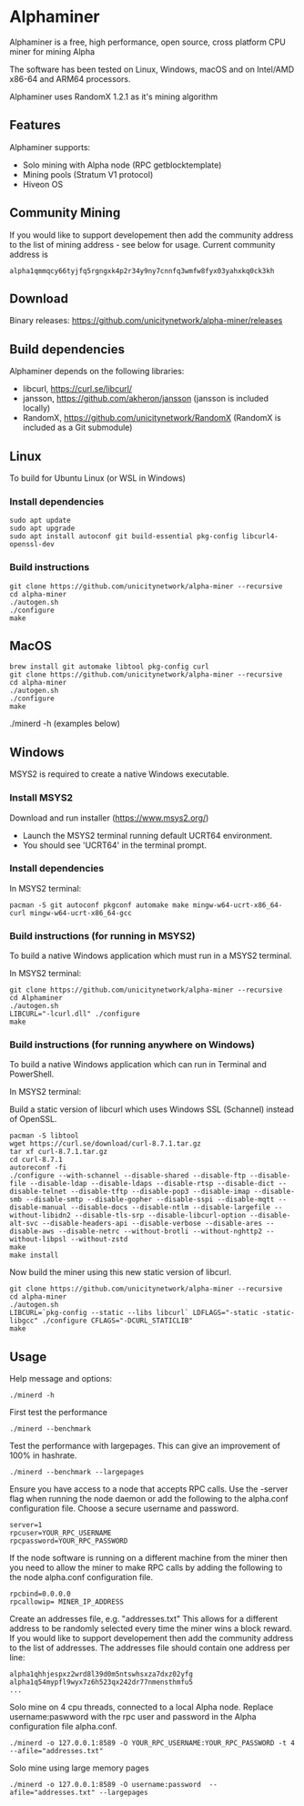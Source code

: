 # Alphaminer

Alphaminer is a free, high performance, open source, cross platform CPU miner for mining Alpha

The software has been tested on Linux, Windows, macOS and on Intel/AMD x86-64 and ARM64 processors.

Alphaminer uses RandomX 1.2.1 as it's mining algorithm

## Features

Alphaminer supports:
- Solo mining with Alpha node (RPC getblocktemplate)
- Mining pools (Stratum V1 protocol)
- Hiveon OS


## Community Mining
If you would like to support developement then add the community address to the list of mining address - see below for usage. Current community address is 

```
alpha1qmmqcy66tyjfq5rgngxk4p2r34y9ny7cnnfq3wmfw8fyx03yahxkq0ck3kh
```

## Download

Binary releases: https://github.com/unicitynetwork/alpha-miner/releases

## Build dependencies

Alphaminer depends on the following libraries:
- libcurl, https://curl.se/libcurl/
- jansson, https://github.com/akheron/jansson (jansson is included locally)
- RandomX, https://github.com/unicitynetwork/RandomX (RandomX is included as a Git submodule)

## Linux

To build for Ubuntu Linux (or WSL in Windows)

### Install dependencies
```
sudo apt update
sudo apt upgrade
sudo apt install autoconf git build-essential pkg-config libcurl4-openssl-dev
```

### Build instructions
```
git clone https://github.com/unicitynetwork/alpha-miner --recursive
cd alpha-miner
./autogen.sh
./configure
make
```


## MacOS


```
brew install git automake libtool pkg-config curl
git clone https://github.com/unicitynetwork/alpha-miner --recursive
cd alpha-miner
./autogen.sh
./configure
make
```
./minerd -h (examples below)



## Windows

MSYS2 is required to create a native Windows executable.

### Install MSYS2

Download and run installer (https://www.msys2.org/)
* Launch the MSYS2 terminal running default UCRT64 environment.
* You should see 'UCRT64' in the terminal prompt.

### Install dependencies

In MSYS2 terminal:

```
pacman -S git autoconf pkgconf automake make mingw-w64-ucrt-x86_64-curl mingw-w64-ucrt-x86_64-gcc
```

### Build instructions (for running in MSYS2)

To build a native Windows application which must run in a MSYS2 terminal.

In MSYS2 terminal:

```
git clone https://github.com/unicitynetwork/alpha-miner --recursive
cd Alphaminer
./autogen.sh
LIBCURL="-lcurl.dll" ./configure
make
```

### Build instructions (for running anywhere on Windows)

To build a native Windows application which can run in Terminal and PowerShell.

In MSYS2 terminal:

Build a static version of libcurl which uses Windows SSL (Schannel) instead of OpenSSL.

```
pacman -S libtool
wget https://curl.se/download/curl-8.7.1.tar.gz
tar xf curl-8.7.1.tar.gz
cd curl-8.7.1
autoreconf -fi
./configure --with-schannel --disable-shared --disable-ftp --disable-file --disable-ldap --disable-ldaps --disable-rtsp --disable-dict --disable-telnet --disable-tftp --disable-pop3 --disable-imap --disable-smb --disable-smtp --disable-gopher --disable-sspi --disable-mqtt --disable-manual --disable-docs --disable-ntlm --disable-largefile --without-libidn2 --disable-tls-srp --disable-libcurl-option --disable-alt-svc --disable-headers-api --disable-verbose --disable-ares --disable-aws --disable-netrc --without-brotli --without-nghttp2 --without-libpsl --without-zstd
make
make install
```

Now build the miner using this new static version of libcurl.

```
git clone https://github.com/unicitynetwork/alpha-miner --recursive
cd alpha-miner
./autogen.sh
LIBCURL=`pkg-config --static --libs libcurl` LDFLAGS="-static -static-libgcc" ./configure CFLAGS="-DCURL_STATICLIB"
make
```

## Usage

Help message and options:
```
./minerd -h
```

First test the performance

```
./minerd --benchmark 
```

Test the performance with largepages. This can give an improvement of 100% in hashrate. 

```
./minerd --benchmark --largepages
```

Ensure you have access to a node that accepts RPC calls. Use the -server flag when running the node daemon or add the following to the alpha.conf configuration file. Choose a secure username and password.

```
server=1
rpcuser=YOUR_RPC_USERNAME
rpcpassword=YOUR_RPC_PASSWORD
```

If the node software is running on a different machine from the miner then you need to allow the miner to make RPC calls by adding the following to the node alpha.conf configuration file.

```
rpcbind=0.0.0.0
rpcallowip= MINER_IP_ADDRESS
```

Create an addresses file, e.g. "addresses.txt" This allows for a different address to be randomly selected every time the miner wins a block reward. If you would like to support developement then add the community address to the list of addresses. The addresses file should contain one address per line:

```
alpha1qhhjespxz2wrd8l39d0m5ntswhsxza7dxz02yfg
alpha1q54mypfl9wyx7z6h523qx242dr77nmensthmfu5
...
```


Solo mine on 4 cpu threads, connected to a local Alpha node. Replace username:paswword with the rpc user and password in the Alpha configuration file alpha.conf. 

```
./minerd -o 127.0.0.1:8589 -O YOUR_RPC_USERNAME:YOUR_RPC_PASSWORD -t 4 --afile="addresses.txt" 
```


Solo mine using large memory pages 

```
./minerd -o 127.0.0.1:8589 -O username:password  --afile="addresses.txt" --largepages
```
